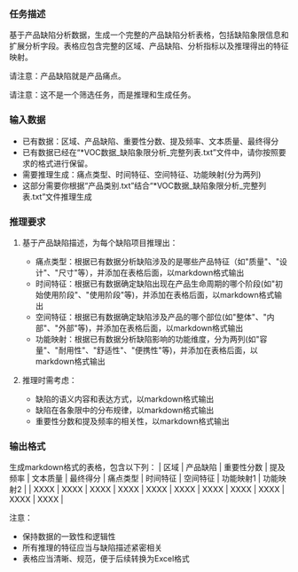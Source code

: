 ### 任务描述
基于产品缺陷分析数据，生成一个完整的产品缺陷分析表格，包括缺陷象限信息和扩展分析字段。表格应包含完整的区域、产品缺陷、分析指标以及推理得出的特征映射。

请注意：产品缺陷就是产品痛点。

请注意：这不是一个筛选任务，而是推理和生成任务。

### 输入数据
- 已有数据：区域、产品缺陷、重要性分数、提及频率、文本质量、最终得分
- 已有数据已经在“*VOC数据_缺陷象限分析_完整列表.txt”文件中，请你按照要求的格式进行保留。
- 需要推理生成：痛点类型、时间特征、空间特征、功能映射(分为两列)
- 这部分需要你根据“产品类别.txt”结合“*VOC数据_缺陷象限分析_完整列表.txt”文件推理生成

### 推理要求
1. 基于产品缺陷描述，为每个缺陷项目推理出：
   - 痛点类型：根据已有数据分析缺陷涉及的是哪些产品特征（如"质量"、"设计"、"尺寸"等），并添加在表格后面，以markdown格式输出
   - 时间特征：根据已有数据确定缺陷出现在产品生命周期的哪个阶段(如"初始使用阶段"、"使用阶段"等)，并添加在表格后面，以markdown格式输出
   - 空间特征：根据已有数据确定缺陷涉及产品的哪个部位(如"整体"、"内部"、"外部"等)，并添加在表格后面，以markdown格式输出
   - 功能映射：根据已有数据分析缺陷影响的功能维度，分为两列(如"容量"、"耐用性"、"舒适性"、"便携性"等)，并添加在表格后面，以markdown格式输出

2. 推理时需考虑：
   - 缺陷的语义内容和表达方式，以markdown格式输出
   - 缺陷在各象限中的分布规律，以markdown格式输出
   - 重要性分数和提及频率的相关性，以markdown格式输出

### 输出格式
生成markdown格式的表格，包含以下列：
| 区域 | 产品缺陷 | 重要性分数 | 提及频率 | 文本质量 | 最终得分 | 痛点类型 | 时间特征 | 空间特征 | 功能映射1 | 功能映射2 |
| XXXX | XXXX | XXXX | XXXX | XXXX | XXXX | XXXX | XXXX | XXXX | XXXX | XXXX |


注意：
- 保持数据的一致性和逻辑性
- 所有推理的特征应当与缺陷描述紧密相关
- 表格应当清晰、规范，便于后续转换为Excel格式